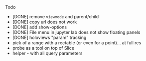 

Todo
- [DONE] remove `viewmode` and parent/child
- [DONE] copy url does not work
- [DONE] add show-options
- [DONE] File menu in  jupyter lab does not show floating panels
- [DONE] holoviews "param" tracking
- pick of a range with a rectable (or even for a point)... at full res
- probe as a tool on top of Slice
- helper - with all query parameters


